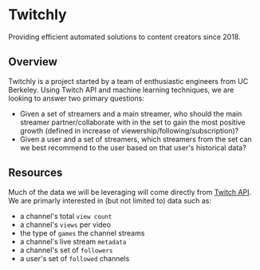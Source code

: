 # Twitchly
Providing efficient automated solutions to content creators since 2018.
## Overview
Twitchly is a project started by a team of enthusiastic engineers from UC Berkeley.
Using Twitch API and machine learning techniques, we are looking to answer two primary questions:
- Given a set of streamers and a main streamer, who should the main streamer partner/collaborate with in the set to gain the most positive growth (defined in increase of viewership/following/subscription)?
- Given a user and a set of streamers, which streamers from the set can we best recommend to the user based on that user's historical data?
## Resources
Much of the data we will be leveraging will come directly from [Twitch API](https://dev.twitch.tv/docs/api/reference/).
We are primarly interested in (but not limited to) data such as:
- a channel's total `view count`
- a channel's `views` per video
- the type of `games` the channel streams
- a channel's live stream `metadata`
- a channel's set of `followers`
- a user's set of `followed` channels
